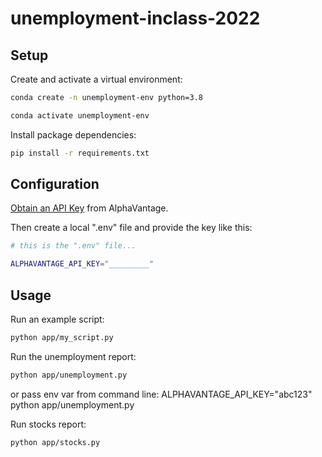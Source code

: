 # unemployment-inclass-2022

## Setup


Create and activate a virtual environment:

```sh
conda create -n unemployment-env python=3.8

conda activate unemployment-env
```

Install package dependencies:

```sh
pip install -r requirements.txt
```

## Configuration

[Obtain an API Key](https://www.alphavantage.co/support/#api-key) from AlphaVantage.

Then create a local ".env" file and provide the key like this:

```sh
# this is the ".env" file...

ALPHAVANTAGE_API_KEY="_________"
```

## Usage

Run an example script:

```sh
python app/my_script.py 
```

Run the unemployment report:

```sh
python app/unemployment.py 
```

or pass env var from command line:
ALPHAVANTAGE_API_KEY="abc123" python app/unemployment.py

Run stocks report:

```sh
python app/stocks.py
```